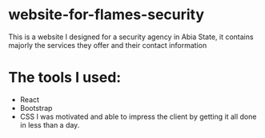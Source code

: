 # website-for-flames-security
This is a website I designed for a security agency in Abia State, it contains majorly the services they offer and their contact information

# The tools I used:
- React
- Bootstrap
- CSS
I was motivated and able to impress the client by getting it all done in less than a day. 
